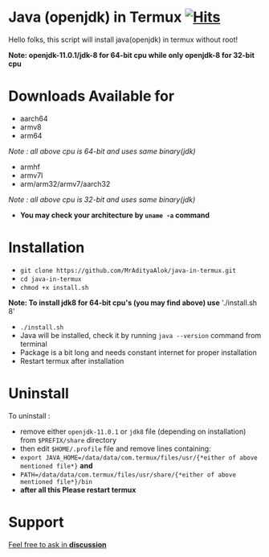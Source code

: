 # Java (openjdk) in Termux [![Hits](https://hits.seeyoufarm.com/api/count/incr/badge.svg?url=https%3A%2F%2Fgithub.com%2FMrAdityaAlok%2Fjava-in-termux&count_bg=%2367CB1B&title_bg=%23555555&icon=&icon_color=%23E7E7E7&title=hits&edge_flat=true)](https://hits.seeyoufarm.com)

Hello folks, this script will install java(openjdk) in termux without root!

**Note: openjdk-11.0.1/jdk-8 for 64-bit cpu while only openjdk-8 for 32-bit cpu**

# Downloads Available for

- aarch64
- armv8
- arm64

_Note : all above cpu is 64-bit and uses same binary(jdk)_

- armhf
- armv7l
- arm/arm32/armv7/aarch32

_Note : all above cpu is 32-bit and uses same binary(jdk)_

- **You may check your architecture by `uname -a` command**

# Installation

- `git clone https://github.com/MrAdityaAlok/java-in-termux.git`
- `cd java-in-termux`
- `chmod +x install.sh`

**Note: To install jdk8 for 64-bit cpu's (you may find above) use** './install.sh 8'

- `./install.sh`
- Java will be installed, check it by running `java --version` command from terminal
- Package is a bit long and needs constant internet for proper installation
- Restart termux after installation

# Uninstall

To uninstall :

- remove either `openjdk-11.0.1` or `jdk8` file (depending on installation) from `$PREFIX/share` directory
- then edit `$HOME/.profile` file and remove lines containing:
- `export JAVA_HOME=/data/data/com.termux/files/usr/{*either of above mentioned file*}` **and**
- `PATH=/data/data/com.termux/files/usr/share/{*either of above mentioned file*}/bin`
- **after all this Please restart termux**

# Support

[Feel free to ask in **discussion**](https://github.com/MrAdityaAlok/java-in-termux/discussions)
